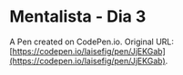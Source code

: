# Mentalista - Dia 3

A Pen created on CodePen.io. Original URL: [https://codepen.io/laisefig/pen/JjEKGab](https://codepen.io/laisefig/pen/JjEKGab).


